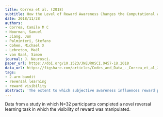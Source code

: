 ```yaml
---
title: Correa et al. (2018)
subtitle: How the Level of Reward Awareness Changes the Computational and Electrophysiological Signatures of Reinforcement Learning
date: 2018/11/28
authors:
- Correa, Camile M C
- Noorman, Samuel
- Jiang, Jun
- Palminteri, Stefano
- Cohen, Michael X
- Lebreton, Maël
- van Gaal, Simon
journal: J. Neurosci.
paper_url: https://doi.org/10.1523/JNEUROSCI.0457-18.2018
data_url: https://figshare.com/articles/Codes_and_Data_-_Correa_et_al_JNeuro_2018/7987100
tags:
- 2-arm bandit
- reversal learning
- reward visibility
abstract: 'The extent to which subjective awareness influences reward processing, and thereby affects future decisions, is currently largely unknown. In the present report, we investigated this question in a reinforcement learning framework, combining perceptual masking, computational modeling, and electroencephalographic recordings (human male and female participants). Our results indicate that degrading the visibility of the reward decreased, without completely obliterating, the ability of participants to learn from outcomes, but concurrently increased their tendency to repeat previous choices. We dissociated electrophysiological signatures evoked by the reward-based learning processes from those elicited by the reward-independent repetition of previous choices and showed that these neural activities were significantly modulated by reward visibility. Overall, this report sheds new light on the neural computations underlying reward-based learning and decision-making and highlights that awareness is beneficial for the trial-by-trial adjustment of decision-making strategies.SIGNIFICANCE STATEMENT The notion of reward is strongly associated with subjective evaluation, related to conscious processes such as pleasure, liking, and wanting. Here we show that degrading reward visibility in a reinforcement learning task decreases, without completely obliterating, the ability of participants to learn from outcomes, but concurrently increases subjects tendency to repeat previous choices. Electrophysiological recordings, in combination with computational modeling, show that neural activities were significantly modulated by reward visibility. Overall, we dissociate different neural computations underlying reward-based learning and decision-making, which highlights a beneficial role of reward awareness in adjusting decision-making strategies.'
---
```


Data from a study in which N=32 participants completed a novel reversal learning task in which the visibility of reward was manipulated.
